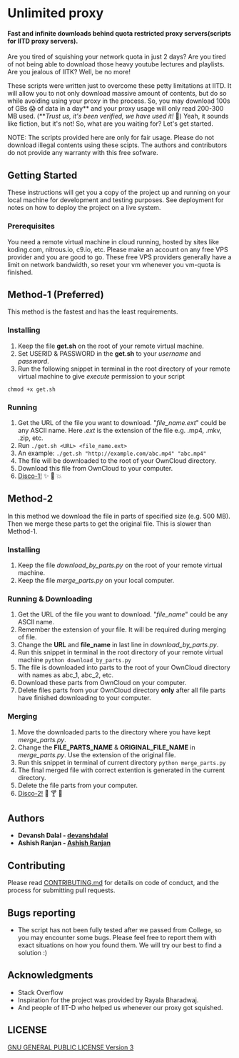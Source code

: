 # Unlimited proxy

#### Fast and infinite downloads behind quota restricted proxy servers(scripts for IITD proxy servers). 

Are you tired of squishing your network quota in just 2 days? Are you tired of not being able to download those heavy youtube lectures and playlists. Are you jealous of IITK? Well, be no more!

These scripts were written just to overcome these petty limitations at IITD. It will allow you to not only download massive amount of contents, but do so while avoiding using your proxy in the process. So, you may download 100s of GBs :scream: of data in a day\*\* and your proxy usage will only read 200-300 MB used. (\*\**Trust us, it's been verified, we have used it!* :muscle:)
Yeah, it sounds like fiction, but it's not!
So, what are you waiting for? Let's get started.

NOTE: The scripts provided here are only for fair usage. Please do not download illegal contents using these scipts. The authors and contributors do not provide any warranty with this free sofware.

## Getting Started

These instructions will get you a copy of the project up and running on your local machine for development and testing purposes. See deployment for notes on how to deploy the project on a live system.

### Prerequisites

You need a remote virtual machine in cloud running, hosted by sites like koding.com, nitrous.io, c9.io, etc. Please make an account on any free VPS provider and you are good to go. These free VPS providers generally have a limit on network bandwidth, so reset your vm whenever you vm-quota is finished.

## Method-1 (Preferred)

This method is the fastest and has the least requirements.

### Installing

1. Keep the file **get.sh** on the root of your remote virtual machine.
2. Set USERID & PASSWORD in the **get.sh** to your *username* and *password*.
3. Run the following snippet in terminal in the root directory of your remote virtual machine to give *execute* permission to your script
```
chmod +x get.sh
```

### Running

1. Get the URL of the file you want to download. "*file_name.ext*" could be any ASCII name. Here *.ext* is the extension of the file e.g. .mp4, .mkv, .zip, etc.
2. Run ```./get.sh <URL> <file_name.ext>```
3. An example: ```./get.sh "http://example.com/abc.mp4" "abc.mp4"```
4. The file will be downloaded to the root of your OwnCloud directory.
5. Download this file from OwnCloud to your computer.
6. [Disco-1!](https://www.youtube.com/watch?v=dQw4w9WgXcQ) :sparkles: :clap: :boom:


## Method-2

In this method we download the file in parts of specified size (e.g. 500 MB). Then we merge these parts to get the original file. This is slower than Method-1.

### Installing

1. Keep the file *download_by_parts.py* on the root of your remote virtual machine.
2. Keep the file *merge_parts.py* on your local computer.

### Running & Downloading

1. Get the URL of the file you want to download. "*file_name*" could be any ASCII name.
2. Remember the extension of your file. It will be required during merging of file.
3. Change the **URL** and **file_name** in last line in *download_by_parts.py*. 
4. Run this snippet in terminal in the root directory of your remote virtual machine ```python download_by_parts.py```
5. The file is downloaded into parts to the root of your OwnCloud directory with names as abc_1, abc_2, etc.
6. Download these parts from OwnCloud on your computer.
7. Delete files parts from your OwnCloud directory **only** after all file parts have finished downloading to your computer.

### Merging

1. Move the downloaded parts to the directory where you have kept *merge_parts.py*.
2. Change the **FILE_PARTS_NAME** & **ORIGINAL_FILE_NAME** in *merge_parts.py*. Use the extension of the original file.
3. Run this snippet in terminal of current directory ```python merge_parts.py```
4. The final merged file with correct extention is generated in the current directory.
5. Delete the file parts from your computer.
6. [Disco-2!](https://www.youtube.com/watch?v=oAG7ECgXjcs) :guitar: :cocktail: :metal:




## Authors

* **Devansh Dalal - [devanshdalal](https://github.com/devanshdalal)**
* **Ashish Ranjan - [Ashish Ranjan](https://github.com/ashish28ranjan)**

## Contributing

Please read [CONTRIBUTING.md](https://gist.github.com/PurpleBooth/b24679402957c63ec426) for details on code of conduct, and the process for submitting pull requests.


## Bugs reporting

* The script has not been fully tested after we passed from College, so you may encounter some bugs. Please feel free to report them with exact situations on how you found them. We will try our best to find a solution :)


## Acknowledgments

* Stack Overflow
* Inspiration for the project was provided by Rayala Bharadwaj.
* And people of IIT-D who helped us whenever our proxy got squished.

## LICENSE

[GNU GENERAL PUBLIC LICENSE Version 3](https://www.gnu.org/licenses/gpl-3.0.en.html)

